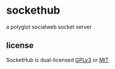 sockethub
=========

a polyglot socialweb socket server


license
-------
SocketHub is dual-licensed [GPLv3](https://github.com/silverbucket/sockethub/blob/master/LICENSE.GPL) or [MIT](https://github.com/silverbucket/sockethub/blob/master/LICENSE.MIT)
